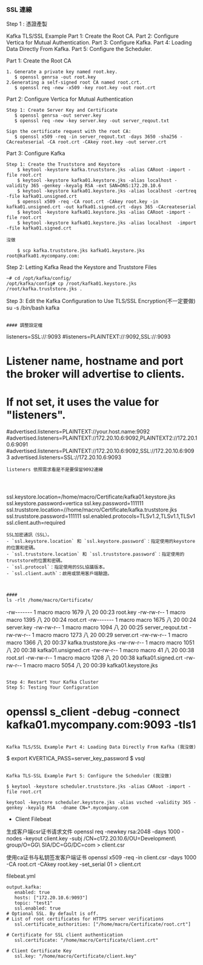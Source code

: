 

### SSL 連線

Step 1 : 憑證產製


Kafka TLS/SSL Example
Part 1: Create the Root CA. 
Part 2: Configure Vertica for Mutual Authentication. 
Part 3: Configure Kafka. 
Part 4: Loading Data Directly From Kafka. 
Part 5: Configure the Scheduler. 

Part 1: Create the Root CA
```
1. Generate a private key named root.key. 
   $ openssl genrsa -out root.key
2.Generating a self-signed root CA named root.crt.
   $ openssl req -new -x509 -key root.key -out root.crt
```

Part 2: Configure Vertica for Mutual Authentication
```
Step 1: Create Server Key and Certificate
   $ openssl genrsa -out server.key
   $ openssl req -new -key server.key -out server_reqout.txt

Sign the certificate request with the root CA:
   $ openssl x509 -req -in server_reqout.txt -days 3650 -sha256 -CAcreateserial -CA root.crt -CAkey root.key -out server.crt
```


Part 3: Configure Kafka
```
Step 1: Create the Truststore and Keystore 
	$ keytool -keystore kafka.truststore.jks -alias CARoot -import -file root.crt
	$ keytool -keystore kafka01.keystore.jks -alias localhost -validity 365 -genkey -keyalg RSA -ext SAN=DNS:172.20.10.6
	$ keytool -keystore kafka01.keystore.jks -alias localhost -certreq -file kafka01.unsigned.crt
	$ openssl x509 -req -CA root.crt -CAkey root.key -in kafka01.unsigned.crt -out kafka01.signed.crt -days 365 -CAcreateserial
	$ keytool -keystore kafka01.keystore.jks -alias CARoot -import -file root.crt
	$ keytool -keystore kafka01.keystore.jks -alias localhost  -import -file kafka01.signed.crt
```
```
沒做

	$ scp kafka.truststore.jks kafka01.keystore.jks root@kafka01.mycompany.com:
```
Step 2: Letting Kafka Read the Keystore and Truststore Files

	~# cd /opt/kafka/config/
	/opt/kafka/config# cp /root/kafka01.keystore.jks /root/kafka.truststore.jks .

Step 3: Edit the Kafka Configuration to Use TLS/SSL Encryption(不一定要做)
	su -s /bin/bash kafka
```

#### 調整設定檔

```
listeners=SSL://:9093
#listeners=PLAINTEXT://:9092,SSL://:9093

# Listener name, hostname and port the broker will advertise to clients.
# If not set, it uses the value for "listeners".
#advertised.listeners=PLAINTEXT://your.host.name:9092
#advertised.listeners=PLAINTEXT://172.20.10.6:9092,PLAINTEXT2://172.20.10.6:9091
#advertised.listeners=PLAINTEXT://172.20.10.6:9092,SSL://172.20.10.6:9093
advertised.listeners=SSL://172.20.10.6:9093

```
listeners 依照需求看是不是要保留9092連線




```
ssl.keystore.location=/home/macro/Certificate/kafka01.keystore.jks
ssl.keystore.password=vertica
ssl.key.password=111111
ssl.truststore.location=//home/macro/Certificate/kafka.truststore.jks
ssl.truststore.password=111111
ssl.enabled.protocols=TLSv1.2,TLSv1.1,TLSv1
ssl.client.auth=required
```
SSL加密通訊（SSL）。
- `ssl.keystore.location` 和 `ssl.keystore.password`：指定使用的keystore的位置和密碼。
- `ssl.truststore.location` 和 `ssl.truststore.password`：指定使用的truststore的位置和密碼。
- `ssl.protocol`：指定使用的SSL協議版本。
- `ssl.client.auth`：啟用或禁用客戶端驗證。



####
ls -rlt /home/macro/Certificate/
```
-rw------- 1 macro macro 1679  八  20 00:23 root.key
-rw-rw-r-- 1 macro macro 1395  八  20 00:24 root.crt
-rw------- 1 macro macro 1675  八  20 00:24 server.key
-rw-rw-r-- 1 macro macro 1094  八  20 00:25 server_reqout.txt
-rw-rw-r-- 1 macro macro 1273  八  20 00:29 server.crt
-rw-rw-r-- 1 macro macro 1366  八  20 00:37 kafka.truststore.jks
-rw-rw-r-- 1 macro macro 1051  八  20 00:38 kafka01.unsigned.crt
-rw-rw-r-- 1 macro macro   41  八  20 00:38 root.srl
-rw-rw-r-- 1 macro macro 1208  八  20 00:38 kafka01.signed.crt
-rw-rw-r-- 1 macro macro 5054  八  20 00:39 kafka01.keystore.jks
```

Step 4: Restart Your Kafka Cluster
Step 5: Testing Your Configuration
```
# openssl s_client -debug -connect kafka01.mycompany.com:9093 -tls1
```

Kafka TLS/SSL Example Part 4: Loading Data Directly From Kafka (我沒做)
```
$ export KVERTICA_PASS=server_key_password
$ vsql
```

Kafka TLS-SSL Example Part 5: Configure the Scheduler (我沒做)

$ keytool -keystore scheduler.truststore.jks -alias CARoot -import -file root.crt

keytool -keystore scheduler.keystore.jks -alias vsched -validity 365 -genkey -keyalg RSA  -dname CN=*.mycompany.com
```

* Client Filebeat

生成客户端csr证书请求文件
openssl req -newkey rsa:2048 -days 1000 -nodes -keyout client.key -subj /CN=c172.20.10.6/OU=Development\ group/O=GG\ SIA/DC=GG/DC=com > client.csr

使用ca证书与私钥签发客户端证书
openssl x509 -req -in client.csr -days 1000 -CA root.crt -CAkey root.key -set_serial 01 > client.crt
 
filebeat.yml

```
output.kafka:
   enabled: true
   hosts: ["172.20.10.6:9093"]
   topic: "test1"
   ssl.enabled: true
# Optional SSL. By default is off.
# List of root certificates for HTTPS server verifications
   ssl.certificate_authorities: ["/home/macro/Certificate/root.crt"]

# Certificate for SSL client authentication
   ssl.certificate: "/home/macro/Certificate/client.crt"

# Client Certificate Key
   ssl.key: "/home/macro/Certificate/client.key"

```
